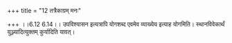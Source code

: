 +++
title = "12 तत्रैकाग्रम् मनः"

+++
।।6.12 6.14।। उपविश्यासन इत्यत्रापि योगशब्द एवमेव व्याख्येय इत्याह
योगमिति। स्थानविवेकार्थं युञ्ज्यादित्युक्तम् कुर्यादिति यावत्।
